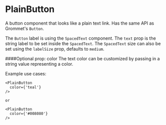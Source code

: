 # PlainButton

A button component that looks like a plain text link. Has the same API as Grommet's `Button`.

The `Button` label is using the `SpacedText` component. The `text` prop is the string label to be set inside the `SpacedText`. The `SpacedText` size can also be set using the `labelSize` prop, defaults to `medium`.

####Optional prop: color
The text color can be customized by passing in a string value representing a color.

Example use cases:

```
<PlainButton
  color={'teal'}
/>

or

<PlainButton
  color={'#008080'}
/>
```

